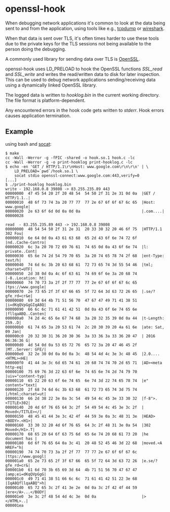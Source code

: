 # openssl-hook

When debugging network applications it's common to look at the data being
sent to and from the application, using tools like e.g.,
[tcpdump](http://www.tcpdump.org/) or [wireshark](https://www.wireshark.org/).

When that data is sent over TLS, it's often times harder to use these tools
due to the private keys for the TLS sessions not being available to the person
doing the debugging.

A commonly used library for sending data over TLS is
[OpenSSL](http://openssl.org/).

openssl-hook uses LD_PRELOAD to hook the OpenSSL functions *SSL_read* and
*SSL_write* and writes the read/written data to disk for later inspection.
This can be used to debug network applications sending/receiving data using
a dynamically linked OpenSSL library.

The logged data is written to *hooklog.bin* in the current working directory.
The file format is platform-dependent.

Any encountered errors in the hook code gets written to *stderr*. Hook errors
causes application termination.

## Example

using bash and [socat](http://www.dest-unreach.org/socat/):

````
$ make
cc -Wall -Werror -g -fPIC -shared -o hook.so.1 hook.c -lc
cc -Wall -Werror -g -o print-hooklog print-hooklog.c -lc
$ echo -en 'GET / HTTP/1.1\r\nHost: www.google.com\r\n\r\n' | \
	LD_PRELOAD=`pwd`/hook.so.1 \
	socat stdio openssl-connect:www.google.com:443,verify=0
[...]
$ ./print-hooklog hooklog.bin
write - 192.168.0.8 39808 -> 83.255.235.89 443
00000000  47 45 54 20 2f 20 48 54  54 50 2f 31 2e 31 0d 0a  |GET / HTTP/1.1..|
00000010  48 6f 73 74 3a 20 77 77  77 2e 67 6f 6f 67 6c 65  |Host: www.google|
00000020  2e 63 6f 6d 0d 0a 0d 0a                           |.com....|
00000028

read  - 83.255.235.89 443 -> 192.168.0.8 39808
00000000  48 54 54 50 2f 31 2e 31  20 33 30 32 20 46 6f 75  |HTTP/1.1 302 Fou|
00000010  6e 64 0d 0a 43 61 63 68  65 2d 43 6f 6e 74 72 6f  |nd..Cache-Contro|
00000020  6c 3a 20 70 72 69 76 61  74 65 0d 0a 43 6f 6e 74  |l: private..Cont|
00000030  65 6e 74 2d 54 79 70 65  3a 20 74 65 78 74 2f 68  |ent-Type: text/h|
00000040  74 6d 6c 3b 20 63 68 61  72 73 65 74 3d 55 54 46  |tml; charset=UTF|
00000050  2d 38 0d 0a 4c 6f 63 61  74 69 6f 6e 3a 20 68 74  |-8..Location: ht|
00000060  74 70 73 3a 2f 2f 77 77  77 2e 67 6f 6f 67 6c 65  |tps://www.google|
00000070  2e 73 65 2f 3f 67 66 65  5f 72 64 3d 63 72 26 65  |.se/?gfe_rd=cr&e|
00000080  69 3d 64 4b 71 51 56 70  47 67 47 49 71 41 38 51  |i=dKqQVpGgGIqA8Q|
00000090  66 6c 6c 71 61 41 42 51  0d 0a 43 6f 6e 74 65 6e  |fllqaABQ..Conten|
000000a0  74 2d 4c 65 6e 67 74 68  3a 20 32 35 39 0d 0a 44  |t-Length: 259..D|
000000b0  61 74 65 3a 20 53 61 74  2c 20 30 39 20 4a 61 6e  |ate: Sat, 09 Jan|
000000c0  20 32 30 31 36 20 30 36  3a 33 36 3a 33 36 20 47  | 2016 06:36:36 G|
000000d0  4d 54 0d 0a 53 65 72 76  65 72 3a 20 47 46 45 2f  |MT..Server: GFE/|
000000e0  32 2e 30 0d 0a 0d 0a 3c  48 54 4d 4c 3e 3c 48 45  |2.0....<HTML><HE|
000000f0  41 44 3e 3c 6d 65 74 61  20 68 74 74 70 2d 65 71  |AD><meta http-eq|
00000100  75 69 76 3d 22 63 6f 6e  74 65 6e 74 2d 74 79 70  |uiv="content-typ|
00000110  65 22 20 63 6f 6e 74 65  6e 74 3d 22 74 65 78 74  |e" content="text|
00000120  2f 68 74 6d 6c 3b 63 68  61 72 73 65 74 3d 75 74  |/html;charset=ut|
00000130  66 2d 38 22 3e 0a 3c 54  49 54 4c 45 3e 33 30 32  |f-8">.<TITLE>302|
00000140  20 4d 6f 76 65 64 3c 2f  54 49 54 4c 45 3e 3c 2f  | Moved</TITLE></|
00000150  48 45 41 44 3e 3c 42 4f  44 59 3e 0a 3c 48 31 3e  |HEAD><BODY>.<H1>|
00000160  33 30 32 20 4d 6f 76 65  64 3c 2f 48 31 3e 0a 54  |302 Moved</H1>.T|
00000170  68 65 20 64 6f 63 75 6d  65 6e 74 20 68 61 73 20  |he document has |
00000180  6d 6f 76 65 64 0a 3c 41  20 48 52 45 46 3d 22 68  |moved.<A HREF="h|
00000190  74 74 70 73 3a 2f 2f 77  77 77 2e 67 6f 6f 67 6c  |ttps://www.googl|
000001a0  65 2e 73 65 2f 3f 67 66  65 5f 72 64 3d 63 72 26  |e.se/?gfe_rd=cr&|
000001b0  61 6d 70 3b 65 69 3d 64  4b 71 51 56 70 47 67 47  |amp;ei=dKqQVpGgG|
000001c0  49 71 41 38 51 66 6c 6c  71 61 41 42 51 22 3e 68  |IqA8QfllqaABQ">h|
000001d0  65 72 65 3c 2f 41 3e 2e  0d 0a 3c 2f 42 4f 44 59  |ere</A>...</BODY|
000001e0  3e 3c 2f 48 54 4d 4c 3e  0d 0a                    |></HTML>..|
000001ea
````

